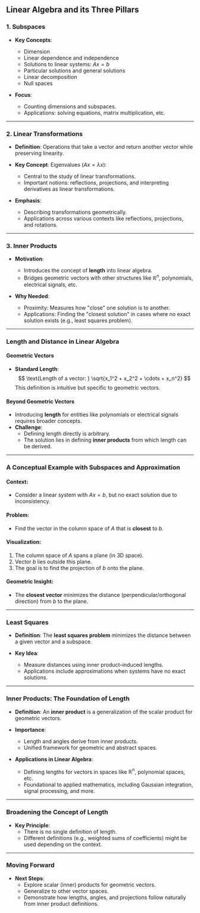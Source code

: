 ## Linear Algebra and its Three Pillars

### 1. Subspaces
- **Key Concepts**:
  - Dimension
  - Linear dependence and independence
  - Solutions to linear systems: $Ax = b$
  - Particular solutions and general solutions
  - Linear decomposition
  - Null spaces

- **Focus**:
  - Counting dimensions and subspaces.
  - Applications: solving equations, matrix multiplication, etc.

---

### 2. Linear Transformations
- **Definition**: Operations that take a vector and return another vector while preserving linearity.

- **Key Concept**: Eigenvalues ($Ax = \lambda x$):
  - Central to the study of linear transformations.
  - Important notions: reflections, projections, and interpreting derivatives as linear transformations.
  
- **Emphasis**:
  - Describing transformations geometrically.
  - Applications across various contexts like reflections, projections, and rotations.

---

### 3. Inner Products
- **Motivation**:
  - Introduces the concept of **length** into linear algebra.
  - Bridges geometric vectors with other structures like $\mathbb{R}^n$, polynomials, electrical signals, etc.

- **Why Needed**:
  - Proximity: Measures how "close" one solution is to another.
  - Applications: Finding the "closest solution" in cases where no exact solution exists (e.g., least squares problem).

---

### Length and Distance in Linear Algebra

#### Geometric Vectors
- **Standard Length**:
  $$
  \text{Length of a vector: } \sqrt{x_1^2 + x_2^2 + \cdots + x_n^2}
  $$
  This definition is intuitive but specific to geometric vectors.

#### Beyond Geometric Vectors
- Introducing **length** for entities like polynomials or electrical signals requires broader concepts.
- **Challenge**:
  - Defining length directly is arbitrary.
  - The solution lies in defining **inner products** from which length can be derived.

---

### A Conceptual Example with Subspaces and Approximation
#### Context:
- Consider a linear system with $Ax = b$, but no exact solution due to inconsistency.

#### Problem:
- Find the vector in the column space of $A$ that is **closest** to $b$.

#### Visualization:
1. The column space of $A$ spans a plane (in 3D space).
2. Vector $b$ lies outside this plane.
3. The goal is to find the projection of $b$ onto the plane.

#### Geometric Insight:
- The **closest vector** minimizes the distance (perpendicular/orthogonal direction) from $b$ to the plane.

---

### Least Squares
- **Definition**:
  The **least squares problem** minimizes the distance between a given vector and a subspace.
  
- **Key Idea**:
  - Measure distances using inner product–induced lengths.
  - Applications include approximations when systems have no exact solutions.

---

### Inner Products: The Foundation of Length
- **Definition**:
  An **inner product** is a generalization of the scalar product for geometric vectors.

- **Importance**:
  - Length and angles derive from inner products.
  - Unified framework for geometric and abstract spaces.

- **Applications in Linear Algebra**:
  - Defining lengths for vectors in spaces like $\mathbb{R}^n$, polynomial spaces, etc.
  - Foundational to applied mathematics, including Gaussian integration, signal processing, and more.

---

### Broadening the Concept of Length
- **Key Principle**:
  - There is no single definition of length.
  - Different definitions (e.g., weighted sums of coefficients) might be used depending on the context.

---

### Moving Forward
- **Next Steps**:
  - Explore scalar (inner) products for geometric vectors.
  - Generalize to other vector spaces.
  - Demonstrate how lengths, angles, and projections follow naturally from inner product definitions.


